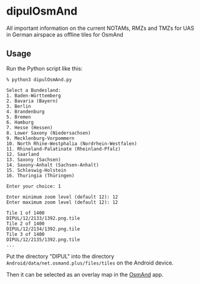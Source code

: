 # dipulOsmAnd

All important information on the current NOTAMs, RMZs and TMZs for UAS in German airspace as offline tiles for OsmAnd

## Usage

Run the Python script like this:

```
% python3 dipulOsmAnd.py

Select a Bundesland:
1. Baden-Württemberg
2. Bavaria (Bayern)
3. Berlin
4. Brandenburg
5. Bremen
6. Hamburg
7. Hesse (Hessen)
8. Lower Saxony (Niedersachsen)
9. Mecklenburg-Vorpommern
10. North Rhine-Westphalia (Nordrhein-Westfalen)
11. Rhineland-Palatinate (Rheinland-Pfalz)
12. Saarland
13. Saxony (Sachsen)
14. Saxony-Anhalt (Sachsen-Anhalt)
15. Schleswig-Holstein
16. Thuringia (Thüringen)

Enter your choice: 1

Enter minimum zoom level (default 12): 12
Enter maximum zoom level (default 12): 12

Tile 1 of 1400
DIPUL/12/2133/1392.png.tile
Tile 2 of 1400
DIPUL/12/2134/1392.png.tile
Tile 3 of 1400
DIPUL/12/2135/1392.png.tile
...
```

Put the directory "DIPUL" into the directory `Android/data/net.osmand.plus/files/tiles` on the Android device.

Then it can be selected as an overlay map in the [OsmAnd](https://osmand.net/) app.
